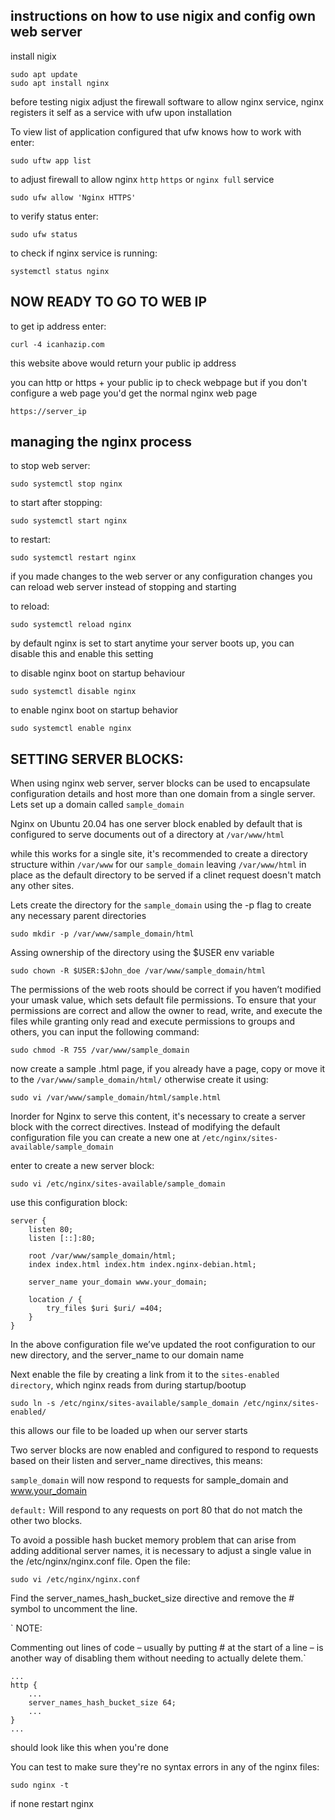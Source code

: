 ## instructions on how to use nigix and config own web server

install nigix

	sudo apt update
	sudo apt install nginx

before testing nigix adjust the firewall software to allow nginx service, nginx registers it self as a service with ufw upon installation

To view list of application configured that ufw knows how to work with enter:

	sudo uftw app list

to adjust firewall to allow nginx `http` `https` or `nginx full` service

	sudo ufw allow 'Nginx HTTPS'

to verify status enter:

	sudo ufw status

to check if nginx service is running:

	systemctl status nginx

## NOW READY TO GO TO WEB IP

to get ip address enter:

	curl -4 icanhazip.com

this website above would return your public ip address

you can http or https + your public ip to check webpage but if you don't configure a web page you'd get the normal nginx web page

	https://server_ip

## managing the nginx process

to stop web server:

	sudo systemctl stop nginx

to start after stopping:

	sudo systemctl start nginx

to restart:

	sudo systemctl restart nginx

if you made changes to the web server or any configuration changes you can reload web server instead of stopping and starting

to reload:

	sudo systemctl reload nginx

by default nginx is set to start anytime your server boots up, you can disable this and enable this setting

to disable nginx boot on startup behaviour

	sudo systemctl disable nginx

to enable nginx boot on startup behavior

	sudo systemctl enable nginx



## SETTING SERVER BLOCKS:

When using nginx web server, server blocks can be used to encapsulate configuration details and host more than one domain from a single server. Lets set up a domain called `sample_domain`

Nginx on Ubuntu 20.04 has one server block enabled by default that is configured to serve documents out of a directory at `/var/www/html`

while this works for a single site, it's recommended to create a directory structure within `/var/www` for our `sample_domain` leaving `/var/www/html` in place as the default directory to be served if a clinet request doesn't match any other sites.

Lets create the directory for the `sample_domain` using the -p flag to create any necessary parent directories

	sudo mkdir -p /var/www/sample_domain/html

Assing ownership of the directory using the $USER env variable

	sudo chown -R $USER:$John_doe /var/www/sample_domain/html

The permissions of the  web roots should be correct if you haven’t modified your umask value, which sets default file permissions. To ensure that your permissions are correct and allow the owner to read, write, and execute the files while granting only read and execute permissions to groups and others, you can input the following command:

	sudo chmod -R 755 /var/www/sample_domain

now create a sample .html page, if you already have a page, copy or move it to the 	`/var/www/sample_domain/html/`	 otherwise create it using:

	sudo vi /var/www/sample_domain/html/sample.html

Inorder for Nginx to serve this content, it's necessary to create a server block with the correct directives. Instead of modifying the default configuration file you can create a new one at `/etc/nginx/sites-available/sample_domain`

enter to create a new server block:

	sudo vi /etc/nginx/sites-available/sample_domain

use this configuration block:

	server {
		listen 80;
		listen [::]:80;

		root /var/www/sample_domain/html;
		index index.html index.htm index.nginx-debian.html;

		server_name your_domain www.your_domain;

		location / {
			try_files $uri $uri/ =404;
		}
	}

In the above configuration file we’ve updated the root configuration to our new directory, and the server_name to our domain name

Next enable the file by creating a link from it to the 	`sites-enabled directory`, which nginx reads from during startup/bootup

	sudo ln -s /etc/nginx/sites-available/sample_domain /etc/nginx/sites-enabled/

this allows our file to be loaded up when our server starts

Two server blocks are now enabled and configured to respond to requests based on their listen and server_name directives, this means:

`sample_domain` will now respond to requests for sample_domain
and www.your_domain

`default:` Will respond to any requests on port 80 that do not match the other two blocks.

To avoid a possible hash bucket memory problem that can arise from adding additional server names, it is necessary to adjust a single value in the /etc/nginx/nginx.conf file. Open the file:

	sudo vi /etc/nginx/nginx.conf

Find the server_names_hash_bucket_size directive and remove the # symbol to uncomment the line.

` NOTE:

Commenting out lines of code – usually by putting # at the start of a line – is another way of disabling them without needing to actually delete them.`

	...
	http {
	    ...
	    server_names_hash_bucket_size 64;
	    ...
	}
	...

should look like this when you're done

You can test to make sure they're no syntax errors in any of the nginx files:

	sudo nginx -t

if none restart nginx
